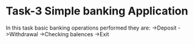 # Task-3 Simple banking Application
In this task basic banking operations performed they are:
  ->Deposit
  ->Withdrawal
  ->Checking balences
  ->Exit
